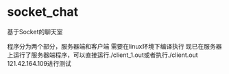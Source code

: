 # socket_chat
基于Socket的聊天室

程序分为两个部分，服务器端和客户端
需要在linux环境下编译执行
现已在服务器上运行了服务器端程序，可以直接运行./client_1.out或者执行./client.out 121.42.164.109进行测试
